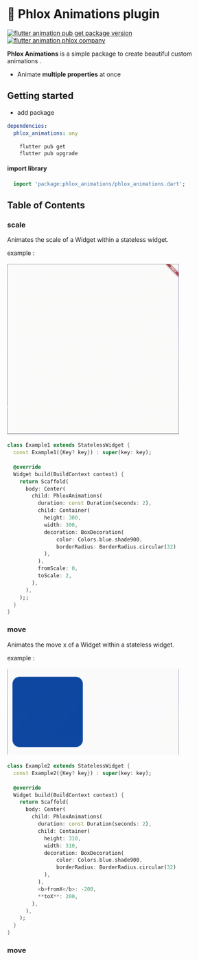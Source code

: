 # 📱 Phlox Animations plugin

[![flutter animation pub get package version](https://img.shields.io/badge/pub-1.0.1-red)](https://pub.dev/packages/phlox_animations)
[![flutter animation phlox company](https://img.shields.io/badge/Flutter-PhloxCompany-blue)](https://pub.dev/packages/phlox_animations)

**Phlox Animations** is a simple package to create beautiful custom animations .

- Animate **multiple properties** at once

## Getting started

- add package

```yaml
dependencies:
  phlox_animations: any
```

```commandline
    flutter pub get
    flutter pub upgrade
```

#### import library
```dart
  import 'package:phlox_animations/phlox_animations.dart';
```
<!-- #toc -->

## Table of Contents

### scale
Animates the scale of a Widget within a stateless widget.

example :
<br><br>
<img src="https://github.com/phloxCompany/flutter_phlox_animations/blob/master/readme_files/scale.gif?raw=true"
    width="400" alt="Flutter animations using phlox_animations package" loading="lazy"/>

```dart
class Example1 extends StatelessWidget {
  const Example1({Key? key}) : super(key: key);

  @override
  Widget build(BuildContext context) {
    return Scaffold(
      body: Center(
        child: PhloxAnimations(
          duration: const Duration(seconds: 2),
          child: Container(
            height: 300,
            width: 300,
            decoration: BoxDecoration(
                color: Colors.blue.shade900,
                borderRadius: BorderRadius.circular(32)
            ),
          ),
          fromScale: 0,
          toScale: 2,
        ),
      ),
    );;
  }
}
```
### move

Animates the move x of a Widget within a stateless widget.

example :
<br><br>
<img src="https://github.com/phloxCompany/flutter_phlox_animations/blob/master/readme_files/moveX_01.gif?raw=true"
    width="400" alt="Flutter animations using phlox_animations package" loading="lazy"/>

```dart
class Example2 extends StatelessWidget {
  const Example2({Key? key}) : super(key: key);

  @override
  Widget build(BuildContext context) {
    return Scaffold(
      body: Center(
        child: PhloxAnimations(
          duration: const Duration(seconds: 2),
          child: Container(
            height: 310,
            width: 310,
            decoration: BoxDecoration(
                color: Colors.blue.shade900,
                borderRadius: BorderRadius.circular(32)
            ),
          ),
          <b>fromX</b>: -200,
          **toX**: 200,
        ),
      ),
    );
  }
}
```
### move

